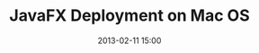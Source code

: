 ---
layout: redirect
title: "JavaFX Deployment on Mac OS"
date: 2013-02-11 15:00
redirect: http://code.makery.ch/java/javafx-2-tutorial-part7
---